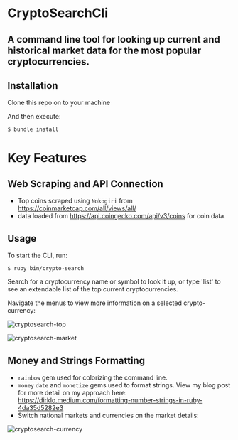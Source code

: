 # CryptoSearchCli
## A command line tool for looking up current and historical market data for the most popular cryptocurrencies.

## Installation

Clone this repo on to your machine

And then execute:

    $ bundle install

# Key Features

## Web Scraping and API Connection
* Top coins scraped using `Nokogiri` from https://coinmarketcap.com/all/views/all/
* data loaded from https://api.coingecko.com/api/v3/coins for coin data.

## Usage

To start the CLI, run:
    
    $ ruby bin/crypto-search

Search for a cryptocurrency name or symbol to look it up, or type 'list' to see an extendable list of the top current cryptocurrencies.

Navigate the menus to view more information on a selected crypto-currency:

![cryptosearch-top](https://user-images.githubusercontent.com/72274257/122453322-85bbcf00-cfaa-11eb-8190-885589924e2b.gif)

![cryptosearch-market](https://user-images.githubusercontent.com/72274257/122453921-0aa6e880-cfab-11eb-8af5-b450d1d61326.gif)

## Money and Strings Formatting
* `rainbow` gem used for colorizing the command line.
* `money` `date` and `monetize` gems used to format strings.  View my blog post for more detail on my approach here: https://dirklo.medium.com/formatting-number-strings-in-ruby-4da35d5282e3
* Switch national markets and currencies on the market details:

![cryptosearch-currency](https://user-images.githubusercontent.com/72274257/122454840-0e873a80-cfac-11eb-9a47-1f4813fe094d.gif)
